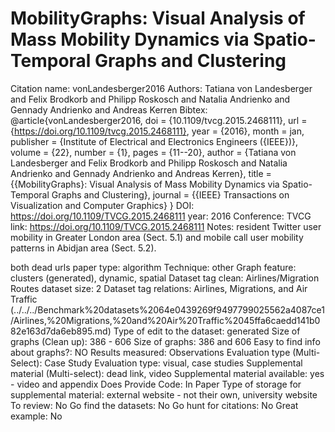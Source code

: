 # MobilityGraphs: Visual Analysis of Mass Mobility Dynamics via Spatio-Temporal Graphs and Clustering

Citation name: vonLandesberger2016
Authors: Tatiana von Landesberger and Felix Brodkorb and Philipp Roskosch and Natalia Andrienko and Gennady Andrienko and Andreas Kerren
Bibtex: @article{vonLandesberger2016,
doi = {10.1109/tvcg.2015.2468111},
url = {https://doi.org/10.1109/tvcg.2015.2468111},
year = {2016},
month = jan,
publisher = {Institute of Electrical and Electronics Engineers ({IEEE})},
volume = {22},
number = {1},
pages = {11--20},
author = {Tatiana von Landesberger and Felix Brodkorb and Philipp Roskosch and Natalia Andrienko and Gennady Andrienko and Andreas Kerren},
title = {{MobilityGraphs}: Visual Analysis of Mass Mobility Dynamics via Spatio-Temporal Graphs and Clustering},
journal = {{IEEE} Transactions on Visualization and Computer Graphics}
}
DOI: https://doi.org/10.1109/TVCG.2015.2468111
year: 2016
Conference: TVCG
link: https://doi.org/10.1109/TVCG.2015.2468111
Notes: resident Twitter user mobility in Greater
London area (Sect. 5.1) and mobile call user mobility patterns
in Abidjan area (Sect. 5.2).

both dead urls
paper type: algorithm
Technique: other
Graph feature: clusters (generated), dynamic, spatial
Dataset tag clean: Airlines/Migration Routes
dataset size: 2
Dataset tag relations: Airlines, Migrations, and Air Traffic (../../../Benchmark%20datasets%2064e0439269f9497799025562a4087ce1/Airlines,%20Migrations,%20and%20Air%20Traffic%2045ffa6caedd141b082e163d7da6eb895.md)
Type of edit to the dataset: generated
Size of graphs (Clean up): 386 - 606
Size of graphs: 386 and 606
Easy to find info about graphs?: NO
Results measured: Observations
Evaluation type (Multi-Select): Case Study
Evaluation type: visual, case studies
Supplemental material (Multi-select): dead link, video
Supplemental material available: yes - video and appendix
Does Provide Code: In Paper
Type of storage for supplemental material: external website - not their own, university website
To review: No
Go find the datasets: No
Go hunt for citations: No
Great example: No